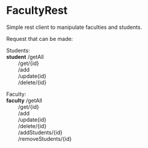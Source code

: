 # FacultyRest

Simple rest client to manipulate faculties and students.

Request that can be made:<br />

Students:<br />
<b>student</b> /getAll<br />
&nbsp;&nbsp;&nbsp;&nbsp;&nbsp;&nbsp;&nbsp;&nbsp;/get/{id}<br />
&nbsp;&nbsp;&nbsp;&nbsp;&nbsp;&nbsp;&nbsp;&nbsp;/add<br />
&nbsp;&nbsp;&nbsp;&nbsp;&nbsp;&nbsp;&nbsp;&nbsp;/update{id}<br />
&nbsp;&nbsp;&nbsp;&nbsp;&nbsp;&nbsp;&nbsp;&nbsp;/delete/{id}<br />

Faculty:<br />
<b>faculty</b> /getAll<br />
&nbsp;&nbsp;&nbsp;&nbsp;&nbsp;&nbsp;&nbsp;&nbsp;/get/{id}<br />
&nbsp;&nbsp;&nbsp;&nbsp;&nbsp;&nbsp;&nbsp;&nbsp;/add<br />
&nbsp;&nbsp;&nbsp;&nbsp;&nbsp;&nbsp;&nbsp;&nbsp;/update{id}<br />
&nbsp;&nbsp;&nbsp;&nbsp;&nbsp;&nbsp;&nbsp;&nbsp;/delete/{id}<br />
&nbsp;&nbsp;&nbsp;&nbsp;&nbsp;&nbsp;&nbsp;&nbsp;/addStudents/{id}<br />
&nbsp;&nbsp;&nbsp;&nbsp;&nbsp;&nbsp;&nbsp;&nbsp;/removeStudents/{id}	<br />
